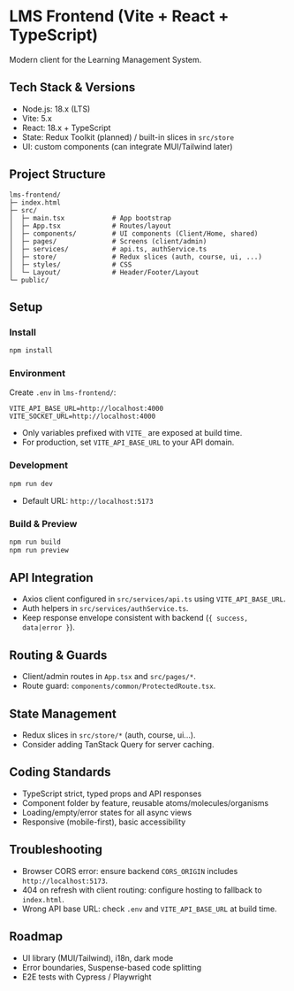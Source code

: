 # LMS Frontend (Vite + React + TypeScript)

Modern client for the Learning Management System.

## Tech Stack & Versions
- Node.js: 18.x (LTS)
- Vite: 5.x
- React: 18.x + TypeScript
- State: Redux Toolkit (planned) / built-in slices in `src/store`
- UI: custom components (can integrate MUI/Tailwind later)

## Project Structure
```
lms-frontend/
├─ index.html
├─ src/
│  ├─ main.tsx            # App bootstrap
│  ├─ App.tsx             # Routes/layout
│  ├─ components/         # UI components (Client/Home, shared)
│  ├─ pages/              # Screens (client/admin)
│  ├─ services/           # api.ts, authService.ts
│  ├─ store/              # Redux slices (auth, course, ui, ...)
│  ├─ styles/             # CSS
│  └─ Layout/             # Header/Footer/Layout
└─ public/
```

## Setup
### Install
```bash
npm install
```

### Environment
Create `.env` in `lms-frontend/`:
```
VITE_API_BASE_URL=http://localhost:4000
VITE_SOCKET_URL=http://localhost:4000
```
- Only variables prefixed with `VITE_` are exposed at build time.
- For production, set `VITE_API_BASE_URL` to your API domain.

### Development
```bash
npm run dev
```
- Default URL: `http://localhost:5173`

### Build & Preview
```bash
npm run build
npm run preview
```

## API Integration
- Axios client configured in `src/services/api.ts` using `VITE_API_BASE_URL`.
- Auth helpers in `src/services/authService.ts`.
- Keep response envelope consistent with backend (`{ success, data|error }`).

## Routing & Guards
- Client/admin routes in `App.tsx` and `src/pages/*`.
- Route guard: `components/common/ProtectedRoute.tsx`.

## State Management
- Redux slices in `src/store/*` (auth, course, ui...).
- Consider adding TanStack Query for server caching.

## Coding Standards
- TypeScript strict, typed props and API responses
- Component folder by feature, reusable atoms/molecules/organisms
- Loading/empty/error states for all async views
- Responsive (mobile-first), basic accessibility

## Troubleshooting
- Browser CORS error: ensure backend `CORS_ORIGIN` includes `http://localhost:5173`.
- 404 on refresh with client routing: configure hosting to fallback to `index.html`.
- Wrong API base URL: check `.env` and `VITE_API_BASE_URL` at build time.

## Roadmap
- UI library (MUI/Tailwind), i18n, dark mode
- Error boundaries, Suspense-based code splitting
- E2E tests with Cypress / Playwright

